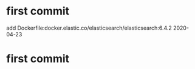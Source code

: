 # first commit
add Dockerfile:docker.elastic.co/elasticsearch/elasticsearch:6.4.2 2020-04-23
# first commit
